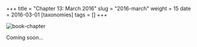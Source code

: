+++
title = "Chapter 13: March 2016"
slug = "2016-march"
weight = 15
date = 2016-03-01
[taxonomies]
tags = []
+++

![book-chapter](/images/book/oeur/13.jpg)

Coming soon...